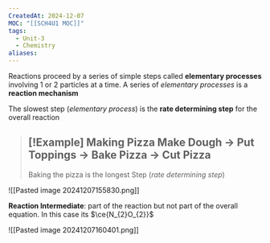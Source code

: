 ```yaml
---
CreatedAt: 2024-12-07
MOC: "[[SCH4U1 MOC]]"
tags:
  - Unit-3
  - Chemistry
aliases:
---
```

Reactions proceed by a series of simple steps called **elementary processes** involving 1 or 2 particles at a time. 
A series of *elementary processes* is a **reaction mechanism**

The slowest step (*elementary process*) is the **rate determining step** for the overall reaction

> [!Example] 
> Making Pizza
> Make Dough -> Put Toppings -> Bake Pizza -> Cut Pizza
> ---
> Baking the pizza is the longest Step (*rate determining step*)

![[Pasted image 20241207155830.png]]

**Reaction Intermediate**: part of the reaction but not part of the overall equation. In this case its $\ce{N_{2}O_{2}}$

![[Pasted image 20241207160401.png]]